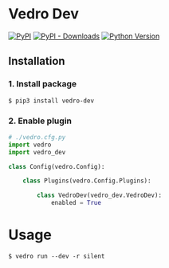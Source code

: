 # Vedro Dev

[![PyPI](https://img.shields.io/pypi/v/vedro-dev.svg?style=flat-square)](https://pypi.python.org/pypi/vedro-dev/)
[![PyPI - Downloads](https://img.shields.io/pypi/dm/vedro-dev?style=flat-square)](https://pypi.python.org/pypi/vedro-dev/)
[![Python Version](https://img.shields.io/pypi/pyversions/vedro-dev.svg?style=flat-square)](https://pypi.python.org/pypi/vedro-dev/)

## Installation

### 1. Install package

```shell
$ pip3 install vedro-dev
```

### 2. Enable plugin

```python
# ./vedro.cfg.py
import vedro
import vedro_dev

class Config(vedro.Config):

    class Plugins(vedro.Config.Plugins):

        class VedroDev(vedro_dev.VedroDev):
            enabled = True

```

# Usage

```shell
$ vedro run --dev -r silent
```
